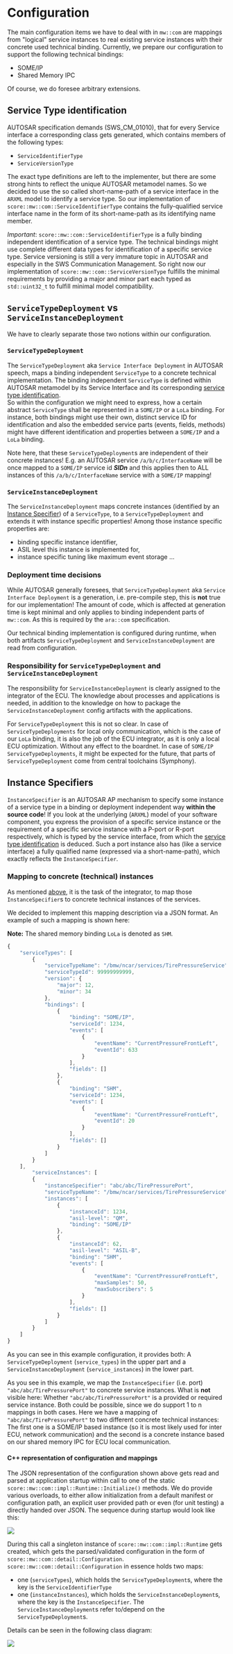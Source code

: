 # Configuration

The main configuration items we have to deal with in `mw::com` are mappings from "logical" service instances to real 
existing service instances with their concrete used technical binding.
Currently, we prepare our configuration to support the following technical bindings:
- SOME/IP
- Shared Memory IPC

Of course, we do foresee arbitrary extensions.

## Service Type identification

AUTOSAR specification demands (SWS_CM_01010), that for every Service interface a corresponding class gets generated,
which contains members of the following types:
- `ServiceIdentifierType`
- `ServiceVersionType`

The exact type definitions are left to the implementer, but there are some strong hints to reflect the unique AUTOSAR
metamodel names.
So we decided to use the so called short-name-path of a service interface in the `ARXML` model to identify a service type.
So our implementation of `score::mw::com::ServiceIdentifierType` contains the fully-qualified service interface name in the form
of its short-name-path as its identifying name member.

_Important_: `score::mw::com::ServiceIdentifierType` is a fully binding independent identification of a service type.
The technical bindings might use complete different data types for identification of a specific service type. 
Service versioning is still a very immature topic in AUTOSAR and especially in the SWS Communication Management. So
right now our implementation of `score::mw::com::ServiceVersionType` fulfills the minimal requirements by providing a major
and minor part each typed as `std::uint32_t` to fulfill minimal model compatibility.

## `ServiceTypeDeployment` vs `ServiceInstanceDeployment`
We have to clearly separate those two notions within our configuration.

### `ServiceTypeDeployment`
The `ServiceTypeDeployment` aka `Service Interface Deployment` in AUTOSAR speech, maps a binding independent
`ServiceType` to a concrete technical implementation.
The binding independent `ServiceType` is defined within AUTOSAR metamodel by its Service Interface and its
corresponding [service type identification](#service-type-identification).  
So within the configuration we might need to express, how a certain abstract `ServiceType` shall be represented in a
`SOME/IP` or a `LoLa` binding. For instance, both bindings might use their own, distinct service ID
for identification and also the embedded service parts (events, fields, methods) might have different identification and
properties between a `SOME/IP` and a `LoLa` binding.

Note here, that these `ServiceTypeDeployment`s are independent of their concrete instances! E.g. an AUTOSAR service
`/a/b/c/InterfaceName` will be once mapped to a `SOME/IP` service id **_SIDn_** and this applies then to ALL instances of
this `/a/b/c/InterfaceName` service with a `SOME/IP` mapping!

### `ServiceInstanceDeployment`
The `ServiceInstanceDeployment` maps concrete instances (identified by an [Instance Specifier](#instance-specifiers)) of
a `ServiceType`, to a `ServiceTypeDeployment` and extends it with instance specific properties! Among those instance
specific properties are:
- binding specific instance identifier,
- ASIL level this instance is implemented for,
- instance specific tuning like maximum event storage ...

### Deployment time decisions
While AUTOSAR generally foresees, that `ServiceTypeDeployment` aka `Service Interface Deployment` is a
generation, i.e. pre-compile step, this is **not** true for our implementation! The amount of code, which is affected at 
generation time is kept minimal and only applies to binding independent parts of `mw::com`. As this is required by the
`ara::com` specification.

Our technical binding implementation is configured during runtime, when both artifacts `ServiceTypeDeployment` and
`ServiceInstanceDeployment` are read from configuration.

### Responsibility for `ServiceTypeDeployment` and `ServiceInstanceDeployment`

The responsibility for `ServiceInstanceDeployment` is clearly assigned to the integrator of the ECU. The knowledge 
about processes and applications is needed, in addition to the knowledge on how to package the `ServiceInstanceDeployment`
config artifacts with the applications.

For `ServiceTypeDeployment` this is not so clear. In case of `ServiceTypeDeployments` for local only communication, 
which is the case of our `LoLa` binding, it is also the job of the ECU integrator, as it is only a local ECU 
optimization. Without any effect to the boardnet. In case of `SOME/IP` `ServiceTypeDeployments`, it might be expected 
for the future, that parts of `ServiceTypeDeployment` come from central toolchains (Symphony).

## Instance Specifiers

`InstanceSpecifier` is an AUTOSAR AP mechanism to specify some instance of a service type in a binding or deployment
independent way **within the source code**!
If you look at the underlying (`ARXML`) model of your software component, you express the provision of a specific 
service instance or the requirement of a specific service instance with a P-port or R-port respectively, which is typed
by the service interface, from which the [service type identification](#service-type-identification) is deduced.
Such a port instance also has (like a service interface) a fully qualified name (expressed via a short-name-path),
which exactly reflects the `InstanceSpecifier`.

### Mapping to concrete (technical) instances
As mentioned [above](#responsibility-for-servicetypedeploymentserviceinstancedeployment), it is the task of the
integrator, to map those `InstanceSpecifier`s to concrete technical instances of the services.

We decided to implement this mapping description via a JSON format.
An example of such a mapping is shown here:

**Note:** The shared memory binding `LoLa` is denoted as `SHM`.

```javascript
{
    "serviceTypes": [
        {
            "serviceTypeName": "/bmw/ncar/services/TirePressureService",
            "serviceTypeId": 99999999999,
            "version": {
                "major": 12,
                "minor": 34
            },
            "bindings": [
                {
                    "binding": "SOME/IP",
                    "serviceId": 1234,
                    "events": [
                        {
                            "eventName": "CurrentPressureFrontLeft",
                            "eventId": 633
                        }
                    ],
                    "fields": []
                },
                {
                    "binding": "SHM",
                    "serviceId": 1234,
                    "events": [
                        {
                            "eventName": "CurrentPressureFrontLeft",
                            "eventId": 20
                        }
                    ],
                    "fields": []
                }
            ]
        }
    ],
        "serviceInstances": [
        {
            "instanceSpecifier": "abc/abc/TirePressurePort",
            "serviceTypeName": "/bmw/ncar/services/TirePressureService",
            "instances": [
                {
                    "instanceId": 1234,
                    "asil-level": "QM",
                    "binding": "SOME/IP"
                },
                {
                    "instanceId": 62,
                    "asil-level": "ASIL-B",
                    "binding": "SHM",
                    "events": [
                        {
                            "eventName": "CurrentPressureFrontLeft",
                            "maxSamples": 50,
                            "maxSubscribers": 5
                        }
                    ],
                    "fields": []
                }
            ]
        }
    ]
}
```
As you can see in this example configuration, it provides both: A `ServiceTypeDeployment` (`service_types`) in the upper
part and a `ServiceInstanceDeployment` (`service_instances`) in the lower part.

As you see in this example, we map the `InstanceSpecifier` (i.e. port) `"abc/abc/TirePressurePort"` to concrete service
instances.
What is **not** visible here: Whether `"abc/abc/TirePressurePort"` is a provided or required service instance. Both 
could be possible, since we do support 1 to n mappings in both cases.
Here we have a mapping of `"abc/abc/TirePressurePort"` to two different concrete technical instances: The first one is a
SOME/IP based instance (so it is most likely used for inter ECU, network communication) and the second is a concrete
instance based on our shared memory IPC for ECU local communication.

#### C++ representation of configuration and mappings
The JSON representation of the configuration shown above gets read and parsed at application startup within call to one
of the static `score::mw::com::impl::Runtime::Initialize()` methods. We do provide various overloads, to either allow
initialization from a default manifest or configuration path, an explicit user provided path or even (for unit testing)
a directly handed over JSON.
The sequence during startup would look like this:

<img src="https://www.plantuml.com/plantuml/proxy?src=https://raw.githubusercontent.com/eclipse-score/communication/refs/heads/main/score/mw/com/design/configuration/sequence_startup_view.puml">

During this call a singleton instance of `score::mw::com::impl::Runtime` gets created, which gets the parsed/validated
configuration in the form of `score::mw::com::detail::Configuration`.
`score::mw::com::detail::Configuration` in essence holds two maps:
* one (`serviceTypes`), which holds the `ServiceTypeDeployment`s, where the key is the `ServiceIdentifierType`
* one (`instanceInstances`), which holds the `ServiceInstanceDeployment`s, where the key is the `InstanceSpecifier`. The
  `ServiceInstanceDeployment`s refer to/depend on the `ServiceTypeDeployment`s.

Details can be seen in the following class diagram:

<img src="https://www.plantuml.com/plantuml/proxy?src=https://raw.githubusercontent.com/eclipse-score/communication/refs/heads/main/score/mw/com/design/configuration/structural_view.puml">
